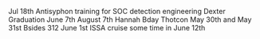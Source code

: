Jul 18th Antisyphon training for SOC detection engineering
Dexter Graduation June 7th 
August 7th Hannah Bday
Thotcon May 30th and May 31st 
Bsides 312 June 1st 
ISSA cruise some time in June 12th 